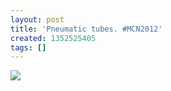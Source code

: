 ```yaml
---
layout: post
title: 'Pneumatic tubes. #MCN2012'
created: 1352525405
tags: []
---
```

![](http://25.media.tumblr.com/tumblr_md9ba5JNm41rsr8w3o1_500.jpg)


